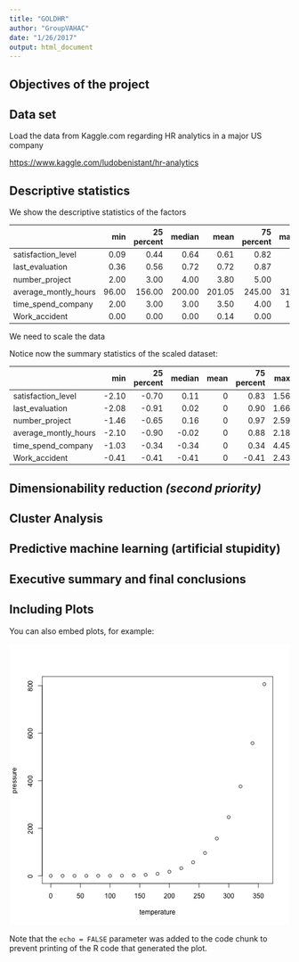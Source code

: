 ```yaml
---
title: "GOLDHR"
author: "GroupVAHAC"
date: "1/26/2017"
output: html_document
---
```







## Objectives of the project


## Data set
Load the data from Kaggle.com regarding HR analytics in a major US company

https://www.kaggle.com/ludobenistant/hr-analytics



## Descriptive statistics

We show the descriptive statistics of the factors


|                     |   min| 25 percent| median|   mean| 75 percent| max|   std|
|:--------------------|-----:|----------:|------:|------:|----------:|---:|-----:|
|satisfaction_level   |  0.09|       0.44|   0.64|   0.61|       0.82|   1|  0.25|
|last_evaluation      |  0.36|       0.56|   0.72|   0.72|       0.87|   1|  0.17|
|number_project       |  2.00|       3.00|   4.00|   3.80|       5.00|   7|  1.23|
|average_montly_hours | 96.00|     156.00| 200.00| 201.05|     245.00| 310| 49.94|
|time_spend_company   |  2.00|       3.00|   3.00|   3.50|       4.00|  10|  1.46|
|Work_accident        |  0.00|       0.00|   0.00|   0.14|       0.00|   1|  0.35|

We need to scale the data



Notice now the summary statistics of the scaled dataset:


|                     |   min| 25 percent| median| mean| 75 percent|  max| std|
|:--------------------|-----:|----------:|------:|----:|----------:|----:|---:|
|satisfaction_level   | -2.10|      -0.70|   0.11|    0|       0.83| 1.56|   1|
|last_evaluation      | -2.08|      -0.91|   0.02|    0|       0.90| 1.66|   1|
|number_project       | -1.46|      -0.65|   0.16|    0|       0.97| 2.59|   1|
|average_montly_hours | -2.10|      -0.90|  -0.02|    0|       0.88| 2.18|   1|
|time_spend_company   | -1.03|      -0.34|  -0.34|    0|       0.34| 4.45|   1|
|Work_accident        | -0.41|      -0.41|  -0.41|    0|      -0.41| 2.43|   1|


## Dimensionability reduction *(second priority)*

## Cluster Analysis

## Predictive machine learning (artificial stupidity)

## Executive summary and final conclusions

## Including Plots

You can also embed plots, for example:

![plot of chunk pressure](figure/pressure-1.png)

Note that the `echo = FALSE` parameter was added to the code chunk to prevent printing of the R code that generated the plot.
